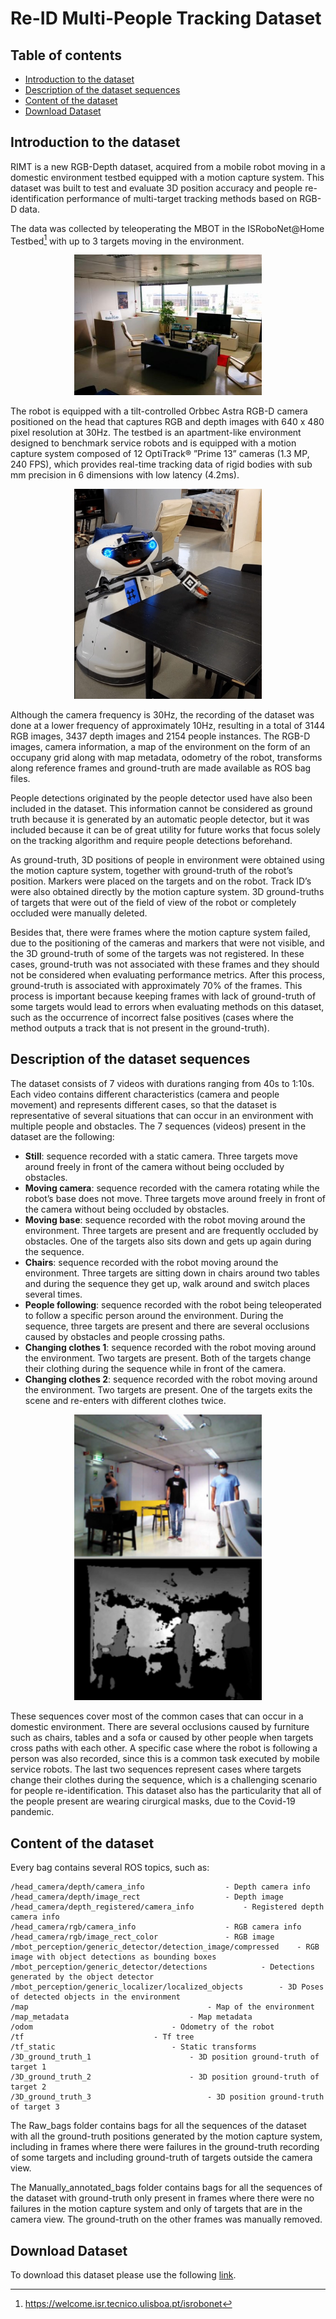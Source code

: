 # Re-ID Multi-People Tracking Dataset
## Table of contents
- [Introduction to the dataset](#introduction-to-the-dataset)
- [Description of the dataset sequences](#description-of-the-dataset-sequences)
- [Content of the dataset](#content-of-the-dataset)
- [Download Dataset](#download-dataset)

## Introduction to the dataset

RIMT is a new RGB-Depth dataset, acquired from a mobile robot moving in a domestic environment testbed equipped with a motion capture system. This dataset was built to test and evaluate 3D position accuracy and people re-identification performance of multi-target tracking methods based on RGB-D data.

The data was collected by teleoperating the MBOT in the ISRoboNet@Home Testbed[^1] with up to 3 targets moving in the environment. 

<p align="center">
<img src="https://github.com/socrob/RIMT-Dataset/blob/main/Images/testbed.jpg" alt="ISRoboNet@Home Testbed" width="300">
</p>
  
The robot is equipped with a tilt-controlled Orbbec Astra RGB-D camera positioned on the head that captures RGB and depth images with 640 x 480 pixel resolution at 30Hz. The testbed is an apartment-like environment designed to benchmark service robots and is equipped with a motion capture system composed of 12 OptiTrack® ”Prime 13” cameras (1.3 MP, 240 FPS), which provides real-time tracking data of rigid bodies with sub mm precision in 6 dimensions with low latency (4.2ms).

<p align="center">
<img src="https://github.com/socrob/RIMT-Dataset/blob/main/Images/robot.jpg" alt="Robot used to aquire the dataset" width="300">
</p>

Although the camera frequency is 30Hz, the recording of the dataset was done at a lower frequency of approximately 10Hz, resulting in a total of 3144 RGB images, 3437 depth images and 2154 people instances.
The RGB-D images, camera information, a map of the environment on the form of an occupany grid along with map metadata, odometry of the robot, transforms along reference frames and ground-truth are made available as ROS bag files.

People detections originated by the people detector used have also been included in the dataset. This information cannot be considered as ground truth because it is generated by an automatic people detector, but it was included because it can be of great utility for future works that focus solely on the tracking algorithm and require people detections beforehand.

As ground-truth, 3D positions of people in environment were obtained using the motion capture system, together with ground-truth of the robot’s position. Markers were placed on the targets and on the robot. Track ID’s were also obtained directly by the motion capture system. 3D ground-truths of targets that were out of the field of view of the robot or completely occluded were manually deleted.

Besides that, there were frames where the motion capture system failed, due to the positioning of the cameras and markers that were not visible, and the 3D ground-truth of some of the targets was not registered. In these cases, ground-truth was not associated with these frames and they should not be considered when evaluating performance metrics. After this process, ground-truth is associated with approximately 70% of the frames. This process is important because keeping frames with lack of
ground-truth of some targets would lead to errors when evaluating methods on this dataset, such as the occurrence of incorrect false positives (cases where the method outputs a track that is not present in the ground-truth).

[^1]: https://welcome.isr.tecnico.ulisboa.pt/isrobonet

## Description of the dataset sequences

The dataset consists of 7 videos with durations ranging from 40s to 1:10s. Each video contains different characteristics (camera and people movement) and represents different cases, so that the dataset is representative of several situations that can occur in an environment with multiple people and obstacles. The 7 sequences (videos) present in the dataset are the following:

* **Still**: sequence recorded with a static camera. Three targets move around freely in front of the camera without being occluded by obstacles.
* **Moving camera**: sequence recorded with the camera rotating while the robot’s base does not move. Three targets move around freely in front of the camera without being occluded by obstacles.
* **Moving base**: sequence recorded with the robot moving around the environment. Three targets are present and are frequently occluded by obstacles. One of the targets also sits down and gets up again during the sequence.
* **Chairs**: sequence recorded with the robot moving around the environment. Three targets are sitting down in chairs around two tables and during the sequence they get up, walk around and switch places several times.
* **People following**: sequence recorded with the robot being teleoperated to follow a specific person around the environment. During the sequence, three targets are present and there are several occlusions caused by obstacles and people crossing paths.
* **Changing clothes 1**: sequence recorded with the robot moving around the environment. Two targets are present. Both of the targets change their clothing during the sequence while in front of the camera.
* **Changing clothes 2**: sequence recorded with the robot moving around the environment. Two targets are present. One of the targets exits the scene and re-enters with different clothes twice.

<p align="center">
<img src="https://github.com/socrob/RIMT-Dataset/blob/main/Images/moving_base.png" alt="Moving base sequence example" width="300">
</p>

These sequences cover most of the common cases that can occur in a domestic environment. There are several occlusions caused by furniture such as chairs, tables and a sofa or caused by other people when targets cross paths with each other. A specific case where the robot is following a person was also recorded, since this is a common task executed by mobile service robots. The last two sequences represent cases where targets change their clothes during the sequence, which is a challenging scenario for people re-identification. This dataset also has the particularity that all of the people present are wearing cirurgical masks, due to the Covid-19 pandemic.

## Content of the dataset 

Every bag contains several ROS topics, such as:

```
/head_camera/depth/camera_info					- Depth camera info                
/head_camera/depth/image_rect					- Depth image                     
/head_camera/depth_registered/camera_info			- Registered depth camera info                
/head_camera/rgb/camera_info 					- RGB camera info                   
/head_camera/rgb/image_rect_color				- RGB image				
/mbot_perception/generic_detector/detection_image/compressed	- RGB image with object detections as bounding boxes
/mbot_perception/generic_detector/detections			- Detections generated by the object detector
/mbot_perception/generic_localizer/localized_objects		- 3D Poses of detected objects in the environment
/map      					                - Map of the environment                                                                  
/map_metadata							- Map metadata
/odom								- Odometry of the robot
/tf								- Tf tree 
/tf_static							- Static transforms
/3D_ground_truth_1						- 3D position ground-truth of target 1
/3D_ground_truth_2						- 3D position ground-truth of target 2
/3D_ground_truth_3   						- 3D position ground-truth of target 3
```


The Raw_bags folder contains bags for all the sequences of the dataset with all the ground-truth positions generated by the motion capture system, including in frames where there were failures in the ground-truth recording of some targets and including ground-truth of targets outside the camera view.

The Manually_annotated_bags folder contains bags for all the sequences of the dataset with ground-truth only present in frames where there were no failures in the motion capture system and only of targets that are in the camera view. The ground-truth on the other frames was manually removed.

## Download Dataset

To download this dataset please use the following [link](https://ulisboa-my.sharepoint.com/:f:/g/personal/ist187134_tecnico_ulisboa_pt/Emz8wKesZThJsO_TNoR1mTkBgnGOf2jFtmD9r8WzB8QeJg?e=AOsoVf "RIMT Dataset").

